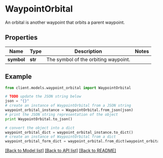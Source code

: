 # WaypointOrbital

An orbital is another waypoint that orbits a parent waypoint.

## Properties

Name | Type | Description | Notes
------------ | ------------- | ------------- | -------------
**symbol** | **str** | The symbol of the orbiting waypoint. |

## Example

```python
from client.models.waypoint_orbital import WaypointOrbital

# TODO update the JSON string below
json = "{}"
# create an instance of WaypointOrbital from a JSON string
waypoint_orbital_instance = WaypointOrbital.from_json(json)
# print the JSON string representation of the object
print WaypointOrbital.to_json()

# convert the object into a dict
waypoint_orbital_dict = waypoint_orbital_instance.to_dict()
# create an instance of WaypointOrbital from a dict
waypoint_orbital_form_dict = waypoint_orbital.from_dict(waypoint_orbital_dict)
```

[[Back to Model list]](../README.md#documentation-for-models) [[Back to API list]](../README.md#documentation-for-api-endpoints) [[Back to README]](../README.md)
